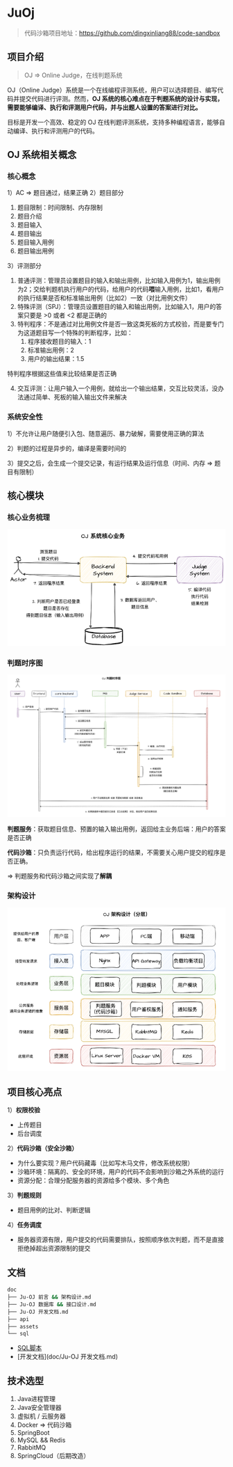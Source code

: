 # JuOj

> 代码沙箱项目地址：https://github.com/dingxinliang88/code-sandbox

## 项目介绍

> OJ => Online Judge，在线判题系统

OJ（Online Judge）系统是一个在线编程评测系统，用户可以选择题目、编写代码并提交代码进行评测。然而，**OJ 系统的核心难点在于判题系统的设计与实现，需要能够编译、执行和评测用户代码，并与出题人设置的答案进行对比。**

目标是开发一个高效、稳定的 OJ 在线判题评测系统，支持多种编程语言，能够自动编译、执行和评测用户的代码。

## OJ 系统相关概念

### 核心概念

1）AC => 题目通过，结果正确
2）题目部分

1. 题目限制：时间限制、内存限制
2. 题目介绍
3. 题目输入
4. 题目输出
5. 题目输入用例
6. 题目输出用例

3）评测部分

1. 普通评测：管理员设置题目的输入和输出用例，比如输入用例为1，输出用例为2；交给判题机执行用户的代码，给用户的代码**喂**输入用例，比如1，看用户的执行结果是否和标准输出用例（比如2）一致（对比用例文件）
2. 特殊评测（SPJ）：管理员设置题目的输入和输出用例，比如输入1，用户的答案只要是 >0 或者 <2 都是正确的
3. 特判程序：不是通过对比用例文件是否一致这类死板的方式校验，而是要专门为这道题目写一个特殊的判断程序，比如：
    1. 程序接收题目的输入：1
    2. 标准输出用例：2
    3. 用户的输出结果：1.5

特判程序根据这些值来比较结果是否正确

4. 交互评测：让用户输入一个用例，就给出一个输出结果，交互比较灵活，没办法通过简单、死板的输入输出文件来解决

### 系统安全性

1）不允许让用户随便引入包、随意遍历、暴力破解，需要使用正确的算法

2）判题的过程是异步的，编译是需要时间的

3）提交之后，会生成一个提交记录，有运行结果及运行信息（时间、内存 => 题目有限制）



## 核心模块

### 核心业务梳理

![core-process](assets/core-process.png)

### 判题时序图

![judge-sequence-diagram](assets/judge-sequence-diagram.png)

**判题服务**：获取题目信息、预置的输入输出用例，返回给主业务后端：用户的答案是否正确

**代码沙箱**：只负责运行代码，给出程序运行的结果，不需要关心用户提交的程序是否正确。

=> 判题服务和代码沙箱之间实现了**解耦**



### 架构设计

![project-structure](assets/project-structure.png)



## 项目核心亮点

1）**权限校验**

- 上传题目
- 后台调度

2）**代码沙箱（安全沙箱）**

- 为什么要实现？用户代码藏毒（比如写木马文件，修改系统权限）
- 沙箱环境：隔离的、安全的环境，用户的代码不会影响到沙箱之外系统的运行
- 资源分配：合理分配服务器的资源给多个模块、多个角色

3）**判题规则**

- 题目用例的比对、判断逻辑

4）**任务调度**

- 服务器资源有限，用户提交的代码需要排队，按照顺序依次判题，而不是直接拒绝掉超出资源限制的提交



## 文档

```sh
doc
├── Ju-OJ 前言 && 架构设计.md
├── Ju-OJ 数据库 && 接口设计.md
├── Ju-OJ 开发文档.md
├── api
├── assets
└── sql
```

- [SQL脚本](doc/sql/create_table.sql)
- [开发文档](doc/Ju-OJ 开发文档.md)



## 技术选型

1. Java进程管理
2. Java安全管理器
3. 虚拟机 / 云服务器
4. Docker => 代码沙箱
5. SpringBoot
6. MySQL && Redis
7. RabbitMQ
8. SpringCloud（后期改造）
